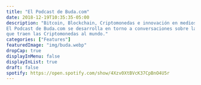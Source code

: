 ```yaml
---
title: "El Podcast de Buda.com"
date: 2018-12-19T10:35:35-05:00
description: "Bitcoin, Blockchain, Criptomonedas e innovación en medios de pago online.
El Podcast de Buda.com se desarrolla en torno a conversaciones sobre la revolución
que traen las Criptomonedas al mundo."
categories: ["Features"]
featuredImage: "img/buda.webp"
dropCap: true
displayInMenu: false
displayInList: true
draft: false
spotify: https://open.spotify.com/show/4Xzv0XtBVcK37CpBnO4U5r
---
```

